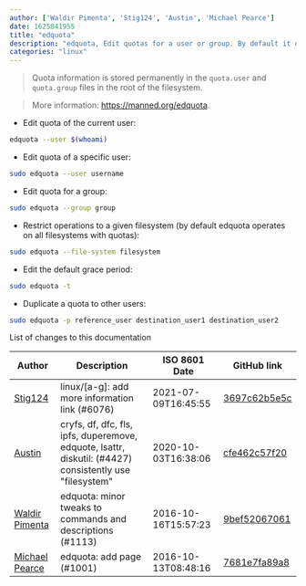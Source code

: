 ```yaml
---
author: ['Waldir Pimenta', 'Stig124', 'Austin', 'Michael Pearce']
date: 1625841955
title: "edquota"
description: "edquota, Edit quotas for a user or group. By default it operates on all filesystems with quotas."
categories: "linux"
---
```

> Quota information is stored permanently in the `quota.user` and `quota.group` files in the root of the filesystem.

> More information: <https://manned.org/edquota>.

- Edit quota of the current user:

```bash
edquota --user $(whoami)
```

- Edit quota of a specific user:

```bash
sudo edquota --user username
```

- Edit quota for a group:

```bash
sudo edquota --group group
```

- Restrict operations to a given filesystem (by default edquota operates on all filesystems with quotas):

```bash
sudo edquota --file-system filesystem
```

- Edit the default grace period:

```bash
sudo edquota -t
```

- Duplicate a quota to other users:

```bash
sudo edquota -p reference_user destination_user1 destination_user2
```
List of changes to this documentation


Author | Description | ISO 8601 Date | GitHub link
------|-----|-----|-----
[Stig124](mailto:stigpro@outlook.fr) | linux/[a-g]: add more information link (#6076) | 2021-07-09T16:45:55 | [3697c62b5e5c](https://github.com/tldr-pages/tldr/commit/3697c62b5e5cd9bae7a99c591cb81d1ddcfbf792)
[Austin](mailto:Hoi15A@users.noreply.github.com) | cryfs, df, dfc, fls, ipfs, duperemove, edquote, lsattr, diskutil: (#4427) consistently use "filesystem" | 2020-10-03T16:38:06 | [cfe462c57f20](https://github.com/tldr-pages/tldr/commit/cfe462c57f20c344dad34717378c442dc32cadc2)
[Waldir Pimenta](mailto:waldyrious@gmail.com) | edquota: minor tweaks to commands and descriptions (#1113) | 2016-10-16T15:57:23 | [9bef52067061](https://github.com/tldr-pages/tldr/commit/9bef52067061d2326c59f77d04e7399894501905)
[Michael Pearce](mailto:pogomaniac@hotmail.com) | edquota: add page (#1001) | 2016-10-13T08:48:16 | [7681e7fa89a8](https://github.com/tldr-pages/tldr/commit/7681e7fa89a870151a2ad4bdf4be12f4a24b5017)


